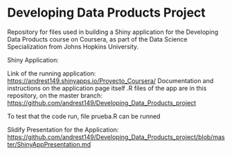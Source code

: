 # Developing Data Products Project
Repository for files used in building a Shiny application for the Developing Data Products course on Coursera, as part of the Data Science Specialization from Johns Hopkins University.

Shiny Application:

Link of the running application: https://andrest149.shinyapps.io/Proyecto_Coursera/
Documentation and instructions on the application page itself .R files of the app are in this repository, on the master branch: https://github.com/andrest149/Developing_Data_Products_project

To test that the code run, file prueba.R can be runned 

Slidify Presentation for the Application: https://github.com/andrest149/Developing_Data_Products_project/blob/master/ShinyAppPresentation.md
